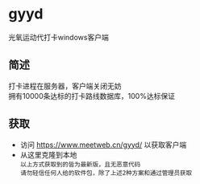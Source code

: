 # gyyd
光氧运动代打卡windows客户端

## 简述
打卡进程在服务器，客户端关闭无妨<br>
拥有10000条达标的打卡路线数据库，100%达标保证

## 获取
* 访问 https://www.meetweb.cn/gyyd/ 以获取客户端<br>
* 从这里克隆到本地<br>
`以上方式获取到的皆为最新版，且无恶意代码`<br>
`请勿轻信任何人给的软件包，除了上述2种方案和通过管理员获取`
